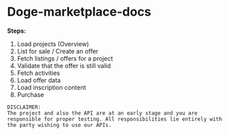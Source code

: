 # Doge-marketplace-docs

**Steps:**

1. Load projects (Overview)
2. List for sale / Create an offer
3. Fetch listings / offers for a project
4. Validate that the offer is still valid
5. Fetch activities
6. Load offer data
7. Load inscription content
8. Purchase

```
DISCLAIMER:
The project and also the API are at an early stage and you are responsible for proper testing. All responsibilities lie entirely with the party wishing to use our APIs.
```
